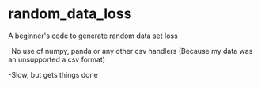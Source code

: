# random_data_loss
A beginner's code to generate random data set loss

-No use of numpy, panda or any other csv handlers (Because my data was an unsupported a csv format)

-Slow, but gets things done
